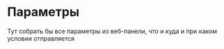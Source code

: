 # Параметры

Тут собрать бы все параметры из веб-панели, что и куда и при каком условии отправляется
